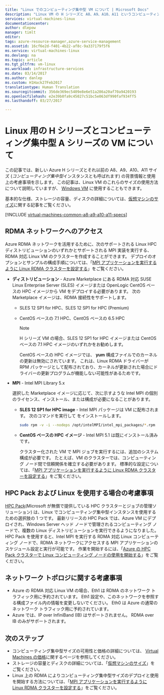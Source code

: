 ```yaml
---
title: "Linux でのコンピューティング集中型 VM について | Microsoft Docs"
description: "Linux VM の H シリーズと A8、A9、A10、A11 というコンピューティング集中型サイズの背景情報と使用上の注意事項について説明します。"
services: virtual-machines-linux
documentationcenter: 
author: dlepow
manager: timlt
editor: 
tags: azure-resource-manager,azure-service-management
ms.assetid: 16cf6e2d-f401-4b22-af8c-9a337179f5f6
ms.service: virtual-machines-linux
ms.devlang: na
ms.topic: article
ms.tgt_pltfrm: vm-linux
ms.workload: infrastructure-services
ms.date: 03/14/2017
ms.author: danlep
ms.custom: H1Hack27Feb2017
translationtype: Human Translation
ms.sourcegitcommit: 356de369ec5409e8e6e51a286a20af70a9420193
ms.openlocfilehash: e2e39b0fa9c45027c51bc5e063df990faf934ff5
ms.lasthandoff: 03/27/2017

---
```

# <a name="about-h-series-and-compute-intensive-a-series-vms-for-linux"></a>Linux 用の H シリーズとコンピューティング集中型 A シリーズの VM について
この記事では、新しい Azure H シリーズとそれ以前の A8、A9、A10、A11 サイズ (*コンピューティング集中型*インスタンスとも呼ばれます) の背景情報と使用上の考慮事項を示します。 この記事は、Linux VM のこれらのサイズの使用方法について説明していますが、 [Windows VM](virtual-machines-windows-a8-a9-a10-a11-specs.md?toc=%2fazure%2fvirtual-machines%2fwindows%2ftoc.json) に使用することもできます。 

基本的な仕様、ストレージの容量、ディスクの詳細については、[仮想マシンのサイズ](virtual-machines-linux-sizes.md?toc=%2fazure%2fvirtual-machines%2flinux%2ftoc.json)に関する記事をご覧ください。

[!INCLUDE [virtual-machines-common-a8-a9-a10-a11-specs](../../includes/virtual-machines-common-a8-a9-a10-a11-specs.md)]

## <a name="access-to-the-rdma-network"></a>RDMA ネットワークへのアクセス
Azure RDMA ネットワークを活用するために、次のサポートされる Linux HPC ディストリビューションのいずれかとサポートされる MPI 実装を実行する、RDMA 対応 Linux VM のクラスターを作成することができます。 デプロイのオプションとサンプルの構成手順については、「[MPI アプリケーションを実行するように Linux RDMA クラスターを設定する](linux/classic/rdma-cluster.md?toc=%2fazure%2fvirtual-machines%2flinux%2fclassic%2ftoc.json)」をご覧ください。

* **ディストリビューション** - Azure Marketplace にある RDMA 対応 SUSE Linux Enterprise Server (SLES) イメージまたは OpenLogic CentOS ベースの HPC イメージから VM をデプロイする必要があります。 次の Marketplace イメージは、RDMA 接続性をサポートします。
  
    * SLES 12 SP1 for HPC、SLES 12 SP1 for HPC (Premium)
    
    * CentOS ベースの 7.1 HPC、CentOS ベースの 6.5 HPC  
 
        > [!NOTE]
        > H シリーズ VM の場合、SLES 12 SP1 for HPC イメージまたは CentOS ベースの 7.1 HPC イメージのいずれかをお勧めします。
        >
        > CentOS ベースの HPC イメージでは、 **yum** 構成ファイルでのカーネルの更新は無効にされています。 これは、Linux RDMA ドライバーが RPM パッケージとして配布されており、カーネルが更新された場合にドライバーの更新プログラムが機能しない可能性があるためです。
        > 
        > 
* **MPI** - Intel MPI Library 5.x
  
    選択した Marketplace イメージに応じて、次に示すような Intel MPI の個別のライセンス、インストール、または構成が必要になることがあります。 
  
  * **SLES 12 SP1 for HPC image** - Intel MPI パッケージは VM に配布されます。 次のコマンドを実行して をインストールします。

      ```bash
      sudo rpm -v -i --nodeps /opt/intelMPI/intel_mpi_packages/*.rpm
      ```

  * **CentOS ベースの HPC イメージ** - Intel MPI 5.1 は既にインストール済みです。  
    
    クラスター化された VM で MPI ジョブを実行するには、追加のシステム構成が必要です。 たとえば、VM のクラスターでは、コンピューティング ノード間で信頼関係を確立する必要があります。 標準的な設定については、「[MPI アプリケーションを実行するように Linux RDMA クラスターを設定する](linux/classic/rdma-cluster.md?toc=%2fazure%2fvirtual-machines%2flinux%2fclassic%2ftoc.json)」をご覧ください。

## <a name="considerations-for-hpc-pack-and-linux"></a>HPC Pack および Linux を使用する場合の考慮事項
[HPC Pack](https://technet.microsoft.com/library/jj899572.aspx)(Microsoft が無償で提供している HPC クラスターとジョブの管理ソリューション) は、Linux でコンピューティング集中型インスタンスを使用するための選択肢の 1 つです。 最新リリースの HPC Pack では、Azure VM にデプロイされ、Windows Server ヘッド ノードで管理されるコンピューティング ノードで、複数の Linux ディストリビューションを実行できるようになりました。 HPC Pack を使用すると、Intel MPI を実行する RDMA 対応 Linux コンピューティング ノードで、RDMA ネットワークにアクセスする MPI アプリケーションのスケジュール設定と実行が可能です。 作業を開始するには、「[Azure の HPC Pack クラスターで Linux コンピューティング ノードの使用を開始する](linux/classic/hpcpack-cluster.md?toc=%2fazure%2fvirtual-machines%2flinux%2fclassic%2ftoc.json)」をご覧ください。

## <a name="network-topology-considerations"></a>ネットワーク トポロジに関する考慮事項
* Azure の RDMA 対応 Linux VM の場合、Eth1 は RDMA のネットワーク トラフィック用に予約されています。 Eth1 設定や、このネットワークを参照する構成ファイル内の情報を変更しないでください。 Eth0 は Azure の通常のネットワーク トラフィック用に予約されています。
* Azure では、IP over InfiniBand (IB) はサポートされません。 RDMA over IB のみがサポートされます。



## <a name="next-steps"></a>次のステップ
* コンピューティング集中型サイズの可用性と価格の詳細については、 [Virtual Machines の価格](https://azure.microsoft.com/pricing/details/virtual-machines/#Linux)に関するページを参照してください。
* ストレージの容量とディスクの詳細については、「[仮想マシンのサイズ](virtual-machines-linux-sizes.md?toc=%2fazure%2fvirtual-machines%2flinux%2ftoc.json)」をご覧ください。
* Linux 上の RDMA によりコンピューティング集中型サイズのデプロイと使用を開始する方法については、「[MPI アプリケーションを実行するように Linux RDMA クラスターを設定する](linux/classic/rdma-cluster.md?toc=%2fazure%2fvirtual-machines%2flinux%2fclassic%2ftoc.json)」をご覧ください。


